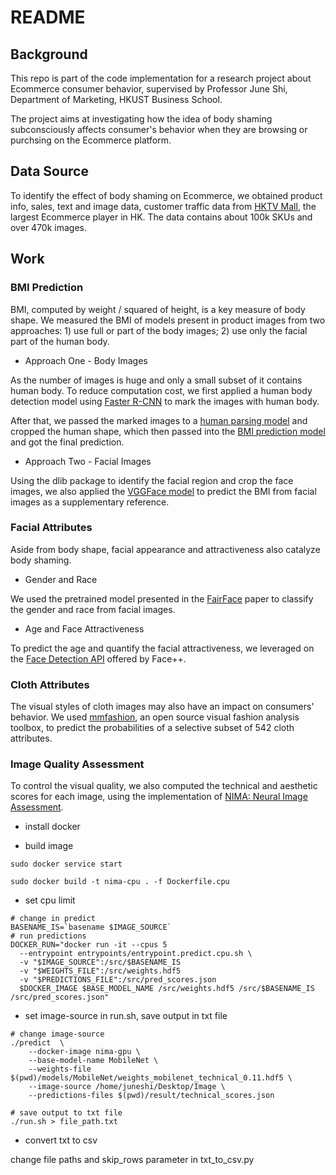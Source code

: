# README

## Background

This repo is part of the code implementation for a research project about Ecommerce consumer behavior, supervised by Professor June Shi, Department of Marketing, HKUST Business School. 

The project aims at investigating how the idea of body shaming subconsciously affects consumer's behavior when they are browsing or purchsing on the Ecommerce platform.

## Data Source

To identify the effect of body shaming on Ecommerce, we obtained product info, sales, text and image data, customer traffic data from [HKTV Mall](https://opendatabank.hktvmall.com/portal/home), the largest Ecommerce player in HK. The data contains about 100k SKUs and over 470k images.

## Work

### BMI Prediction

BMI, computed by weight / squared of height, is a key measure of body shape. We measured the BMI of models present in product images from two approaches: 1) use full or part of the body images; 2) use only the facial part of the human body.

- Approach One - Body Images

As the number of images is huge and only a small subset of it contains human body. To reduce computation cost, we first applied a human body detection model using [Faster R-CNN](human_detection/frcnn.py) to mark the images with human body. 

After that, we passed the marked images to a [human parsing model](bmi_prediction/Self-Correction-Human-Parsing) and cropped the human shape, which then passed into the [BMI prediction model](bmi_prediction/bmi_prediction.py) and got the final prediction.

- Approach Two - Facial Images

Using the dlib package to identify the facial region and crop the face images, we also applied the [VGGFace model](facial_attributes/face2bmi) to predict the BMI from facial images as a supplementary reference.

### Facial Attributes

Aside from body shape, facial appearance and attractiveness also catalyze body shaming.  

- Gender and Race

We used the pretrained model presented in the [FairFace](facial_attributes/FairFace) paper to classify the gender and race from facial images. 

- Age and Face Attractiveness

To predict the age and quantify the facial attractiveness, we leveraged on the [Face Detection API](https://console.faceplusplus.com/documents/5679127) offered by Face++.


### Cloth Attributes

The visual styles of cloth images may also have an impact on consumers' behavior. We used [mmfashion](https://github.com/Karenou/mmfashion), an open source visual fashion analysis toolbox, to predict the probabilities of a selective subset of 542 cloth attributes.

### Image Quality Assessment

To control the visual quality, we also computed the technical and aesthetic scores for each image, using the implementation of [NIMA: Neural Image Assessment](https://github.com/idealo/image-quality-assessment).

- install docker

- build image

```
sudo docker service start

sudo docker build -t nima-cpu . -f Dockerfile.cpu
```

- set cpu limit

```
# change in predict
BASENAME_IS=`basename $IMAGE_SOURCE`
# run predictions
DOCKER_RUN="docker run -it --cpus 5
  --entrypoint entrypoints/entrypoint.predict.cpu.sh \
  -v "$IMAGE_SOURCE":/src/$BASENAME_IS
  -v "$WEIGHTS_FILE":/src/weights.hdf5
  -v "$PREDICTIONS_FILE":/src/pred_scores.json
  $DOCKER_IMAGE $BASE_MODEL_NAME /src/weights.hdf5 /src/$BASENAME_IS /src/pred_scores.json"
```

- set image-source in run.sh, save output in txt file

```
# change image-source
./predict  \
	--docker-image nima-gpu \
	--base-model-name MobileNet \
	--weights-file $(pwd)/models/MobileNet/weights_mobilenet_technical_0.11.hdf5 \
	--image-source /home/juneshi/Desktop/Image \
	--predictions-files $(pwd)/result/technical_scores.json

# save output to txt file
./run.sh > file_path.txt
```

- convert txt to csv

change file paths and skip_rows parameter in txt_to_csv.py
